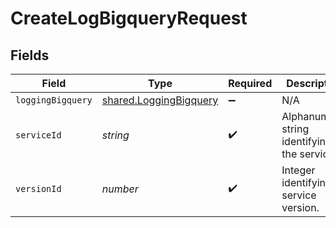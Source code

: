 # CreateLogBigqueryRequest


## Fields

| Field                                                            | Type                                                             | Required                                                         | Description                                                      | Example                                                          |
| ---------------------------------------------------------------- | ---------------------------------------------------------------- | ---------------------------------------------------------------- | ---------------------------------------------------------------- | ---------------------------------------------------------------- |
| `loggingBigquery`                                                | [shared.LoggingBigquery](../../models/shared/loggingbigquery.md) | :heavy_minus_sign:                                               | N/A                                                              |                                                                  |
| `serviceId`                                                      | *string*                                                         | :heavy_check_mark:                                               | Alphanumeric string identifying the service.                     | SU1Z0isxPaozGVKXdv0eY                                            |
| `versionId`                                                      | *number*                                                         | :heavy_check_mark:                                               | Integer identifying a service version.                           | 1                                                                |